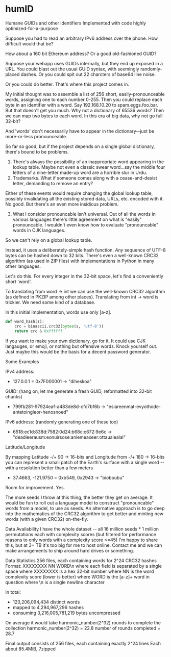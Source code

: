 # humID

Humane GUIDs and other identifiers
Implemented with code highly optimized-for-a-purpose

Suppose you had to read an arbitrary IPv6 address over the phone. How difficult would that be?

How about a 160 bit Ethereum address? Or a good old-fashioned GUID?

Suppose your webapp uses GUIDs internally, but they end up exposed in a URL.
You could blast out the usual GUID syntax, with seemingly randomly-placed dashes. Or you could spit out 22 charcters of base64 line noise.

Or you could do better. That's where this project comes in.

My initial thought was to assemble a list of 256 short, easily-pronounceable words, assigning one to each number 0-255.
Then you could replace each byte in an identifier with a word. Say 192.168.10.20 to spam.eggs.foo.bar.
But that doesn't get you much. Why not a dictionary of 65536 words? Then we can map two bytes to each word.
In this era of big data, why not go full 32-bit?

And 'words' don't necessarily have to appear in the dictionary--just be more-or-less pronounceable.

So far so good, but if the project depends on a single global dictionary, there's bound to be problems.
1) There's always the possibility of an inappropriate word appearing in the lookup table. Maybe not even a classic
swear word...say the middle four letters of a nine-letter made-up word are a horrible slur in Urdu.
2) Trademarks. What if someone comes along with a cease-and-desist letter, demanding to remove an entry?

Either of these events would require changing the global lookup table, possibly invalidating all the existing stored
data, URLs, etc. encoded with it. No good. But there's an even more insidious problem.

3) What I consider pronouncable isn't universal. Out of all the words in various languages there's little agreement on
what is "easily" pronouncable. I wouldn't even know how to evaluate "pronouncable" words in CJK languages.

So we can't rely on a global lookup table.

Instead, it uses a deliberately-simple hash function. *Any* sequence of UTF-8 bytes can be hashed down to 32 bits. There's even a well-known CRC32 algorithm (as used in ZIP files) with implementations in Python in many other languages.

Let's do this. For every integer in the 32-bit space, let's find a conveniently short 'word'.

To translating from word -> int we can use the well-known CRC32 algorithm (as defined in PKZIP among other places).
Translating from int -> word is trickier. We need some kind of a database.

In this initial implementation, words use only [a-z].

```python
def word_hash(s):
    crc = binascii.crc32(bytes(s, 'utf-8'))
    return crc & 0xffffff
```

If you want to make your own dictionary, go for it. It could use CJK langauges, or emoji, or nothing but offensive
words. Knock yourself out. Just maybe this would be the basis for a decent password generator.

Some Examples

IPv4 address:
  * 127.0.0.1 = 0x7F000001 -> "diheskoa"
  
GUID:
  (hang on, let me generate a fresh GUID, reformatted into 32-bit chunks)
  * 799fb281-97924eaf-a483de8d-cfc7bf6b -> "esiareenmat-evyothode-antetoingleor-henosnoed"

IPv6 address:
  (randomly generating one of these too)
  * 6518:ec1d:838d:7582:0d24:b68c:c672:9e6c -> "deadieerausm:eonuirsose:aniemeaxeer:ottaualealal"
  
Latitude/Longitude

By mapping Latitude -/+ 90 -> 16-bits and Longitude from -/+ 180 -> 16-bits
you can represent a small patch of the Earth's surface with a single word -- with a resolution better than a few meters

  * 37.4663, -121.9750 = 0xb549, 0x2943 -> "bioboubu"


Room for improvement. Yes.

The more seeds I throw at this thing, the better they get on average.
It would be fun to roll out a language model to construct "pronouncable" words from a model, to use as seeds.
An alternative approach is to go deep into the mathematics of the CRC32 algorithm to get better and
minting new words (with a given CRC32) on-the-fly.


Data Availability
I have the whole dataset -- all 16 million seeds * 1 million permutations each with complexity scores
(but filtered for performance reasons to only words with a complexity score <=45)
I'm happy to share this, but at 3+ TB it's too big for me to host online.
Contact me and we can make arrangements to ship around hard drives or something.


Data Statistics
256 files, each containing words for 2^24 CRC32 hashes
Format:
    XXXXXXXX NN WORD\n
    where each field is separated by a single space
    where XXXXXXXX is a hex 32-bit number
    where NN is the word complexity score (lower is better)
    where WORD is the [a-z]+ word in question
    where \n is a single newline character

In total:
  * 123,206,094,434 distinct words
  * mapped to 4,294,967,296 hashes
  * consuming 3,216,005,781,219 bytes uncompressed

On average it would take harmonic_number(2^32) rounds to complete the collection
harmonic_number(2^32) = 22.8
number of rounds completed =  28.7

Final output consists of 256 files, each containing exactly 2^24 lines
Each about 85.4MiB, 7zipped